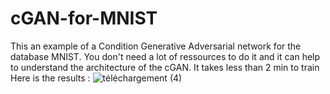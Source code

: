 # cGAN-for-MNIST
This an example of a Condition Generative Adversarial network for the database MNIST. You don't need a lot of ressources to do it and it can help to understand the architecture of the cGAN. 
It takes less than 2 min to train
Here is the results : 
![téléchargement (4)](https://github.com/user-attachments/assets/dd32138f-870e-4ec7-a78a-7e9c817fd5ca)
